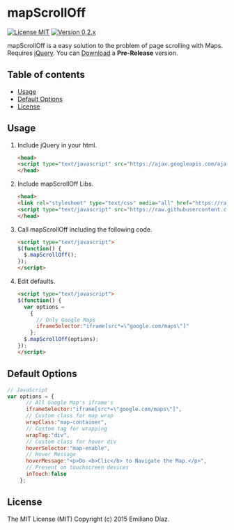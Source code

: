 # mapScrollOff
[![License MIT](https://img.shields.io/badge/license-MIT-blue.svg)](https://github.com/diazemiliano/mapScrollOff/blob/master/LICENSE)
[![Version  0.2.x](https://img.shields.io/badge/version-0.2.x-orange.svg)](https://github.com/diazemiliano/mapScrollOff/releases)

mapScrollOff is a easy solution to the problem of page scrolling with Maps.
Requires [jQuery](http://www.jquery.com).
You can [Download](https://github.com/diazemiliano/mapScrollOff/releases) a **Pre-Release** version.

## Table of contents
- [Usage](#usage)
- [Default Options](#default-options)
- [License](#license)

## Usage
1. Include jQuery in your html.
       
      ``` html
      <head>
      <script type="text/javascript" src="https://ajax.googleapis.com/ajax/libs/jquery/2.1.3/jquery.min.js?ver=2.1.3"></script>
      </head>
      ```
      
2. Include mapScrollOff Libs.
      
      ``` html
      <head>
      <link rel="stylesheet" type="text/css" media="all" href="https://raw.githubusercontent.com/diazemiliano/mapScrollOff/master/style.css">
      <script type="text/javascript" src="https://raw.githubusercontent.com/diazemiliano/mapScrollOff/master/mapScrollOff.js"></script>
      </head>
      ```
      
3. Call mapScrollOff including the following code.
      
      ``` html
      <script type="text/javascript">
      $(function() {
        $.mapScrollOff();
      });
      </script>
      ```
      
4. Edit defaults.
      
      ``` html
      <script type="text/javascript">
      $(function() {
        var options =
          {
            // Only Google Maps
            iframeSelector:"iframe[src*=\"google.com/maps\"]"
          };
        $.mapScrollOff(options);
      });
      </script>
      ```
      
## Default Options
``` javascript
// JavaScript
var options = {
      // All Google Map's iframe's
      iframeSelector:"iframe[src*=\"google.com/maps\"]",
      // Custom class for map wrap
      wrapClass:"map-container",
      // Custom tag for wrapping
      wrapTag:"div",
      // Custom class for hover div
      hoverSelector:"map-enable",
      // Hover Message
      hoverMessage:"<p>Do <b>Clic</b> to Navigate the Map.</p>",
      // Present on touchscreen devices
      inTouch:false
    };
```

## License
The MIT License (MIT) Copyright (c) 2015 Emiliano Díaz.
